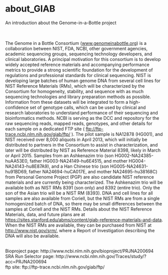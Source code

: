 # about_GIAB
An introduction about the Genome-in-a-Bottle project

<br /><br />
The Genome in a Bottle Consortium (www.genomeinabottle.org) is a collaboration between NIST, FDA, NCBI, other government agencies, academic sequencing groups, sequencing technology developers, and clinical laboratories. A principal motivation for this consortium is to develop widely accepted reference materials and accompanying performance metrics to provide a strong scientific foundation for the development of regulations and professional standards for clinical sequencing. NIST is developing large batches of human genome DNA from several cell lines for NIST Reference Materials (RMs), which will be characterized by the Consortium for homogeneity, stability, and sequence with as much sequencing technologies and library preparation methods as possible. Information from these datasets will be integrated to form a high-confidence set of genotype calls, which can be used by clinical and research laboratories to understand performance of their sequencing and bioinformatics methods. NCBI is serving as the DCC and repository for the raw sequencing reads, mapped reads, genotypes, and other details for each sample on a dedicated FTP site ( ftp://ftp-trace.ncbi.nlm.nih.gov/giab/ftp/ ). The pilot sample is NA12878 (HG001), and NIST received over 8,000 aliquots in April 2013, which will initially be distributed to partners in the Consortium to assist in characterization, and later will be distributed by NIST as Reference Material 8398, likely in March or April 2015. Samples from an Ashkenazim trio (son HG002-NA24385-huAA53E0, father HG003-NA24149-hu6E4515, and mother HG004-NA24143-hu8E87A9), and a Han Chinese trio (son HG005-NA24631-hu91BD69, father NA24694-huCA017E, and mother NA24695-hu38168C) from Personal Genome Project (PGP) are also candidate NIST reference materials and are currently being characterized. The Ashkenazim trio will be available both as NIST RMs 8391 (son only) and 8392 (entire trio). Only the son of the Asian trio will be a NIST RM (8393). DNA and cell lines for all samples are also available from Coriell, but the NIST RMs are from a single homogenized batch of DNA, so there may be small differences between the samples at Coriell and the NIST RMs. Details about the NIST Reference Materials, data, and future plans are at https://sites.stanford.edu/abms/content/giab-reference-materials-and-data. When the NIST RMs are available, they can be purchased from NIST at http://www.nist.gov/srm/, where a Report of Investigation describing the DNA will also be available.

<br />
Bioproject page: http://www.ncbi.nlm.nih.gov/bioproject/PRJNA200694
<br />
SRA Run Selector page: http://www.ncbi.nlm.nih.gov/Traces/study/?acc=PRJNA200694
<br/ >
ftp site: ftp://ftp-trace.ncbi.nlm.nih.gov/giab/ftp/
